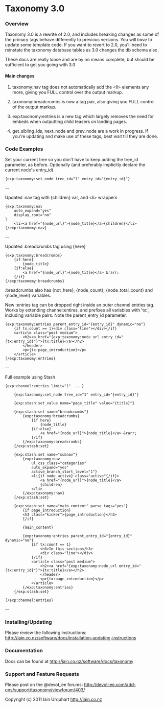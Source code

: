 # Taxonomy 3.0

### Overview

Taxonomy 3.0 is a rewrite of 2.0, and includes breaking changes as some of the primary tags behave differently to previous versions. You will *have* to update some template code. If you want to revert to 2.0, you'll need to reinstate the taxonomy database tables as 3.0 changes the db schema also.

These docs are really loose and are by no means complete, but should be sufficient to get you going with 3.0

#### Main changes

1. taxonomy:nav tag does not automatically add the &lt;li&gt; elements any more, giving you FULL control over the output markup.

2. taxonomy:breadcrumbs is now a tag pair, also giving you FULL control of the output markup.

3. exp:taxonomy:entries is a new tag which largely removes the need for embeds when outputting child teasers on landing pages.

4. get_sibling_ids, next_node and prev_node are a work in progress. If you're updating and make use of these tags, best wait till they are done.

### Code Examples

Set your current tree so you don't have to keep adding the tree_id parameter, as before. Optionally (and preferably implicitly declare the current node's entry_id)

	{exp:taxonomy:set_node tree_id="1" entry_id="{entry_id}"}

--

Updated :nav tag with {children} var, and &lt;li&gt; wrappers

	{exp:taxonomy:nav 
		auto_expand="yes"
		display_root="no"
	}
		<li><a href="{node_url}">{node_title}</a>{children}</li>
	{/exp:taxonomy:nav}

--

Updated :breadcrumbs tag using {here}

	{exp:taxonomy:breadcrumbs}
		{if here}
			{node_title}
		{if:else}
			<a href="{node_url}">{node_title}</a> &rarr; 
		{/if}
	{/exp:taxonomy:breadcrumbs}

:breadcrumbs also has {not_here}, {node_count}, {node_total_count} and {node_level} variables.

New :entries tag can be dropped right inside an outer channel entries tag. Works by extending channel:entires, and prefixes all variables with 'tx:', including variable pairs. Note the parent_entry_id parameter.

	{exp:taxonomy:entries parent_entry_id="{entry_id}" dynamic="no"}
		{if tx:count == 1}<div class="line"></div>{/if}
		<article class="post medium">
			<h2><a href="{exp:taxonomy:node_url entry_id="{tx:entry_id}"}">{tx:title}</a></h2>
			</header>
			<p>{tx:page_introduction}</p>
		</article>
	{/exp:taxonomy:entries}

--

Full example using Stash

	{exp:channel:entries limit="1" ... }

		{exp:taxonomy:set_node tree_id="1" entry_id="{entry_id}"}

		{exp:stash:set_value name="page_title" value="{title}"}

		{exp:stash:set name="breadcrumbs"}
			{exp:taxonomy:breadcrumbs}
				{if here}
					{node_title}
				{if:else}
					<a href="{node_url}">{node_title}</a> &rarr; 
				{/if}
			{/exp:taxonomy:breadcrumbs}
		{/exp:stash:set}

		{exp:stash:set name="subnav"}
			{exp:taxonomy:nav 
				ul_css_class="categories"
				auto_expand="yes"
				active_branch_start_level="1"}
				<li{if node_active} class="active"{/if}>
					<a href="{node_url}">{node_title}</a>
					{children}
				</li>
			{/exp:taxonomy:nav}
		{/exp:stash:set}

		{exp:stash:set name="main_content" parse_tags="yes"}
			{if page_introduction}
			<h3 class="kicker">{page_introduction}</h3>
			{/if}

			{main_content}

			{exp:taxonomy:entries parent_entry_id="{entry_id}" dynamic="no"}
				{if tx:count == 1}
					<h3>In this section</h3>
					<div class="line"></div>
				{/if}
				<article class="post medium">
					<h2><a href="{exp:taxonomy:node_url entry_id="{tx:entry_id}"}">{tx:title}</a></h2>
					</header>
					<p>{tx:page_introduction}</p>
				</article>
			{/exp:taxonomy:entries}
		{/exp:stash:set}

	{/exp:channel:entries}

--

### Installing/Updating
Please review the following instructions: 
http://iain.co.nz/software/docs/installation-updating-instructions

### Documentation
Docs can be found at http://iain.co.nz/software/docs/taxonomy

### Support and Feature Requests
Please post on the @devot_ee forums:
http://devot-ee.com/add-ons/support/taxonomy/viewforum/403/

Copyright (c) 2011 Iain Urquhart
http://iain.co.nz